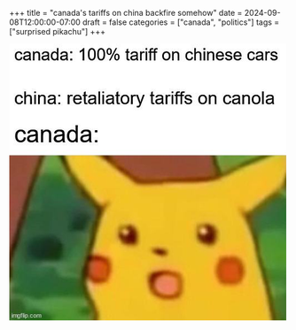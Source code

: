 +++
title = "canada's tariffs on china backfire somehow"
date = 2024-09-08T12:00:00-07:00
draft = false
categories = ["canada", "politics"]
tags = ["surprised pikachu"]
+++

![](./surprise.png)
